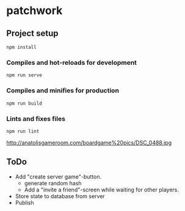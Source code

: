 # patchwork

## Project setup
```
npm install
```

### Compiles and hot-reloads for development
```
npm run serve
```

### Compiles and minifies for production
```
npm run build
```

### Lints and fixes files
```
npm run lint
```


http://anatolisgameroom.com/boardgame%20pics/DSC_0488.jpg

## ToDo
- Add "create server game"-button.
  - generate random hash
  - Add a "invite a friend"-screen while waiting for other players.
- Store state to database from server
- Publish
